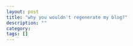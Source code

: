 ```yaml
---
layout: post
title: "why you wouldn't regenerate my blog?"
description: ""
category: 
tags: []
---
```

